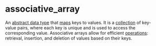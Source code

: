 # associative_array

An [abstract data type](computer_science/abstract_data_type) that [maps](computer_science/map) keys to values. It is a [collection](computer_science/collection) of key-value pairs, where each key is unique and is used to access the corresponding value. Associative arrays allow for efficient [operations](computer_science/operation): retrieval, insertion, and deletion of values based on their keys.
